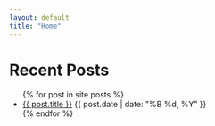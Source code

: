 ```yaml
---
layout: default
title: "Home"
---
```


<div class="articles-list">
<h1>Recent Posts</h1>
  <ul>
    {% for post in site.posts %}
      <li>
        <a href="{{ post.url }}">{{ post.title }}</a>
        <span>{{ post.date | date: "%B %d, %Y" }}</span>
      </li>
    {% endfor %}
  </ul>
</div>
